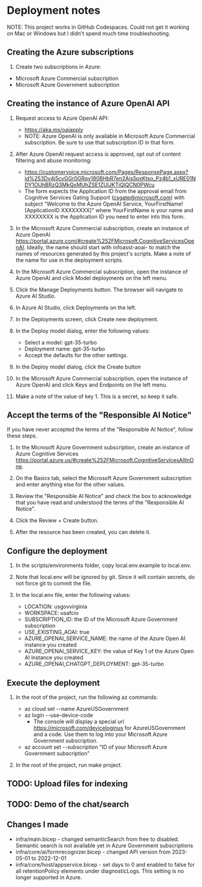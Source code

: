 # Deployment notes

NOTE: This project works in GitHub Codespaces. Could not get it working on Mac or Windows but I didn't spend much time troubleshooting.

## Creating the Azure subscriptions

1. Create two subscriptions in Azure:

- Microsoft Azure Commercial subscription
- Microsoft Azure Government subscription

## Creating the instance of Azure OpenAI API

1. Request access to Azure OpenAI API:
    - <https://aka.ms/oaiapply>
    - NOTE: Azure OpenAI is only available in Microsoft Azure Commercial subscription.  Be sure to use that subscription ID in that form.

1. After Azure OpenAI request access is approved, opt out of content filtering and abuse monitoring:
    - <https://customervoice.microsoft.com/Pages/ResponsePage.aspx?id%253Dv4j5cvGGr0GRqy180BHbR7en2Ais5pxKtso_Pz4b1_xURE01NDY1OUhBRzQ3MkQxMUhZSE1ZUlJKTiQlQCN0PWcu>
    - The form expects the Application ID from the approval email from Cognitive Services Gating Support (<csgate@microsoft.com>) with subject "Welcome to the Azure OpenAI Service, YourFirstName! [ApplicationID XXXXXXXX]" where YourFirstName is your name and XXXXXXXX is the Application ID you need to enter into this form.

1. In the Microsoft Azure Commercial subscription, create an instance of Azure OpenAI <https://portal.azure.com/#create%252FMicrosoft.CognitiveServicesOpenAI>.  Ideally, the name should start with infoasst-aoai- to match the names of resources generated by this project's scripts.  Make a note of the name for use in the deployment scripts.

1. In the Microsoft Azure Commercial subscription, open the instance of Azure OpenAI and click Model deployments on the left menu.

1. Click the Manage Deployments button.  The browser will navigate to Azure AI Studio.

1. In Azure AI Studio, click Deployments on the left.

1. In the Deployments screen, click Create new deployment.

1. In the Deploy model dialog, enter the following values:

    - Select a model: gpt-35-turbo
    - Deployment name: gpt-35-turbo
    - Accept the defaults for the other settings.

1. In the Deploy model dialog, click the Create button

1. In the Microsoft Azure Commercial subscription, open the instance of Azure OpenAI and click Keys and Endpoints on the left menu.

1. Make a note of the value of key 1.  This is a secret, so keep it safe.

## Accept the terms of the "Responsible AI Notice"

If you have never accepted the terms of the "Responsible AI Notice", follow these steps.

1. In the Microsoft Azure Government subscription, create an instance of Azure Cognitive Services <https://portal.azure.us/#create%252FMicrosoft.CognitiveServicesAllInOne>.

1. On the Basics tab, select the Microsoft Azure Government subscription and enter anything else for the other values.

1. Review the "Responsible AI Notice" and check the box to acknowledge that you have read and understood the terms of the "Responsible AI Notice".

1. Click the Review + Create button.

1. After the resource has been created, you can delete it.

## Configure the deployment

1. In the scripts/environments folder, copy local.env.example to local.env.

1. Note that local.env will be ignored by git.  Since it will contain secrets, do not force git to commit the file.

1. In the local.env file, enter the following values:

    - LOCATION: usgovvirginia
    - WORKSPACE: usafcio
    - SUBSCRIPTION_ID: the ID of the Microsoft Azure Government subscription
    - USE_EXISTING_AOAI: true
    - AZURE_OPENAI_SERVICE_NAME: the name of the Azure Open AI instance you created
    - AZURE_OPENAI_SERVICE_KEY: the value of Key 1 of the Azure Open AI instance you created
    - AZURE_OPENAI_CHATGPT_DEPLOYMENT: gpt-35-turbo

## Execute the deployment

1. In the root of the project, run the following az commands:

    - az cloud set --name AzureUSGovernment
    - az login --use-device-code
      - The console will display a special url <https://microsoft.com/deviceloginus> for AzureUSGovernment and a code.  Use them to log into your Microsoft Azure Government subscription.
    - az account set --subscription "ID of your Microsoft Azure Government subscription"

1. In the root of the project, run make project.

## TODO: Upload files for indexing

## TODO: Demo of the chat/search

## Changes I made

- infra/main.bicep - changed semanticSearch from free to disabled.  Semantic search is not available yet in Azure Government subscriptions
- infra/core/ai/formrecognizer.bicep - changed API version from 2023-05-01 to 2022-12-01
- infra/core/host/appservice.bicep - set days to 0 and enabled to false for all retentionPolicy elements under diagnosticLogs.  This setting is no longer supported in Azure.
